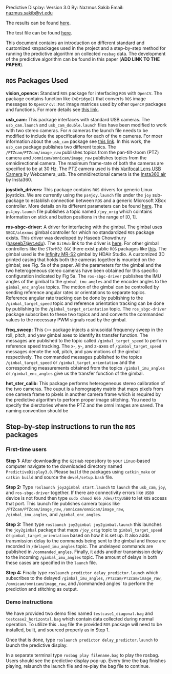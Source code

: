Predictive Display: Version 3.0
By: Nazmus Sakib
Email: nazmus.sakib@vt.edu

The results can be found [here](https://drive.google.com/drive/folders/1f9gV5OK0pZHkXfprwHbA9QsX2AIyfRQ3).

The test file can be found [here](https://drive.google.com/drive/folders/1GoiN19-Ou4Bk_xG9zreU-RFu7i5b3RF3).

This document contains an introduction on different standard and customized `ROS`packages used in the project and a step-by-step method for running the predictive algorithm on collected `rosbag` data. The development of the predictive algorithm can be found in this paper (**ADD LINK TO THE PAPER**).

## `ROS` Packages Used
**vision_opencv:** Standard `ROS` package for interfacing `ROS` with `OpenCV`. The package contains function like `CvBridge()` that converts `ROS` image messages to `OpenCV` `cv::Mat` image matrices used by other `OpenCV` packages and functions. For more details see [this link](http://wiki.ros.org/vision_opencv). 

**usb_cam:** This package interfaces with standard USB cameras. The `usb_cam.launch` and `usb_cam_double.launch` files have been modified to work with two stereo cameras. For *n* cameras the launch file needs to be modified to include the specifications for each of the *n* cameras. For moer information about the `usb_cam` package see [this link](http://wiki.ros.org/usb_cam). In this work, the `usb_cam` package publishes two different topics. The `/PTZcam/PTZcam/image_raw` publishes topics from the pan-tilt-zoom (PTZ) camera and `/omnicam/omnicam/image_raw` publishes topics from the omnidirectional camera. The maximum frame-rate of both the cameras are specified to be at $30~\text{Hz}$. The PTZ camera used is this [Varifocal Lens USB Camera](https://www.amazon.com/Webcamera-usb-Varifocal-1920X1080-Adjustable/dp/B07N1C55CH/ref=sr_1_4?dchild=1&keywords=camera%2Busb%2Blong%2Bfocus&qid=1596408361&sr=8-4&th=1) by Webcamera_usb. The omnidirectional camera is the [Insta360 air](https://www.insta360.com/product/insta360-air/#air_top) by Insta360.

**joystich_drivers:** This package contains `ROS` drivers for generic Linux joysticks. We are currently using the `ps4joy.launch` file under the `joy` sub-package to establish connection between `ROS` and a generic Microsoft XBox controller. More details on its different parameters can be found [here](http://wiki.ros.org/joy). The `ps4joy.launch` file publishes a topic named `/joy_orig` which cointains information on stick and button positions in the range of $[0,~1]$.

**ros-sbgc-driver:** A driver for interfacing with the gimbal. The gimbal uses `SBGC/alexmos` gimbal controller for which no standardized `ROS` package exists. This driver was developed by Haseeb Chowdhury (haseeb7@vt.edu). The `GitHub` link to the driver is [here](https://github.com/haseeb7/ros-sbgc-driver). For other gimbal controllers like the `STorM32 BGC` there exist public `ROS` packages like [this](https://github.com/olliw42/storm32bgc). The gimbal used is the [Infinity MR-S2](https://hdairstudio.com/wp-content/uploads/2020/03/InfinityMR-S2-User-Manual-V.01.pdf) gimbal by HDAir Studio. A customized 3D printed casing that holds both the cameras together is mounted on the gimbal; see Fig. 5a of the paper. All the parameters for the gimbal and the two heterogeneous stereo cameras have been obtained for this specific configuration indicated by Fig 5a. The `ros-sbgc-driver` publishes the IMU angles of the gimbal to the `gimbal_imu_angles` and the encoder angles to the `gimbal_enc_angles` topics. The motion of the gimbal can be controlled by sending reference angular rates or orientations to separate topics. Reference angular rate tracking can be done by publishing to the `/gimbal_target_speed` topic and reference orientation tracking can be done by publishing to the `/gimbal_target_orientation` topic. The `ros_sbgc-driver` package subscribes to these two topics and and converts the commanded values to the necessary PWM signals read by the gimbal.

**freq_sweep:** This `C++` package injects a sinusoidal frequency sweep in the roll, pitch, and yaw gimbal axes to identify its transfer function. The messages are published to the topic called `/gimbal_target_speed` to perform reference speed tracking. The x-, y-, and z-axes of `/gimbal_target_speed` messages denote the roll, pitch, and yaw motions of the gimbal respectively. The commanded messages published to the topics `/gimbal_target_speed` or `/gimbal_target_orientation` and the corresponding measurements obtained from the topics `/gimbal_imu_angles` or `/gimbal_enc_angles` give us the transfer function of the gimbal.

**het_ster_calib:** This package performs heterogeneous stereo calibration of the two cameras. The ouput is a homography matrix that maps pixels from one camera frame to pixels in another camera frame which is required by the predictive algorithm to perform proper image stitching. You need to specify the dierctories where the PTZ and the omni images are saved. The naming convention should be 

## Step-by-step instructions to run the `ROS` packages

### First-time users
**Step 1:** After downloading the `GitHub` repository to your `Linux`-based computer navigate to the downloaded directory named `PredictiveDisplay3.0`. Please `build` the packages using `catkin_make` or `catkin build` and source the `devel/setup.bash` file.

**Step 2:** Type `roslaunch joy2gimbal start.launch` to `launch` the `usb_cam`, `joy`, and `ros-sbgc-driver` together. If there are connectivity errors like `USB0` device is not found then type `sudo chmod 666 /dev/ttyUSB0` to let `ROS` access that port. This launch file publishes camera topics like `/PTZcam/PTZcam/image_raw`, `/omnicam/omnicam/image_raw`, `/gimbal_imu_angles`, and `/gimbal_enc_angles`.

**Step 3:** Then type `roslaunch joy2gimbal joy2gimbal.launch` this launches the `joy2gimbal` package that maps `/joy_orig` topic to `gimbal_target_speed` or `gimbal_target_orientation` based on how it is set up. It also adds transmission delay to the commands being sent to the gimbal and those are recorded in `/delayed_imu_angles` topic. The undelayed commands are published in `/commanded_angles`. Finally, it adds another transmission delay to the incoming `/gimbal_imu_angles` topic. The amount of delays in both these cases are specified in the `launch` file.

**Step 4:** Finally type `roslaunch predictor delay_predictor.launch` which subscribes to the delayed `/gimbal_imu_angles`, `/PTZcam/PTZcam/image_raw`, `/omnicam/omnicam/image_raw`, and /commanded angles` to perform the prediction and stitching as output.

### Demo instructions

We have provided two demo files named `testcase1_diagonal.bag` and `testcase2_horizontal.bag` which contain data collected during normal operation. To utilize this `.bag` file the provided `ROS` package will need to be installed, built, and sourced properly as in Step 1. 

Once that is done, type `roslaunch predictor delay_predictor.launch` to launch the predictive display.

In a separate terminal type `rosbag play filename.bag` to play the rosbag. Users should see the predictive display pop-up. Every time the bag finishes playing, relaunch the launch file and re-play the bag file to continue. 



